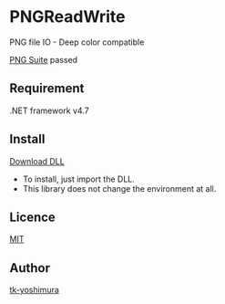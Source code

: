 # PNGReadWrite
 PNG file IO - Deep color compatible

 [PNG Suite](http://www.schaik.com/pngsuite/) passed

## Requirement
 .NET framework v4.7


## Install
[Download DLL](https://github.com/tk-yoshimura/PNGReadWrite/releases)

- To install, just import the DLL.
- This library does not change the environment at all.

## Licence
[MIT](https://github.com/tk-yoshimura/PNGReadWrite/blob/main/LICENSE)

## Author

[tk-yoshimura](https://github.com/tk-yoshimura)
